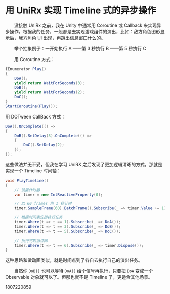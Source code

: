 # 用 UniRx 实现 Timeline 式的异步操作

　　没接触 UniRx 之前，我在 Unity 中通常用 Coroutine 或 Callback 来实现异步操作。根据我的任务，一般都是去实现游戏组件的演出，比如：敌方角色图形显示后，我方角色 UI 出现，再跳出信息窗口什么的。

　　举个抽象例子：一开始执行 A ——第 3 秒执行 B ——第 5 秒执行 C

　　用 Coroutine 方式：

```C#
IEnumerator Play()
{
    DoA();
    yield return WaitForSeconds(3);
    DoB();
    yield return WaitForSeconds(2);
    DoC();
}
StartCoroutine(Play());
```

用 DOTween CallBack 方式：

```C#
DoA().OnComplete(() =>
{
    DoB().SetDelay(3).OnComplete(() =>
    {
        DoC().SetDelay(2);
    });
});
```

这些做法并无不妥，但我在学习 UniRX 之后发现了更加逻辑清晰的方式，那就是实现一个 Timeline 时间轴：

```C#
void PlayTimeline()
{
    // 设置计时器
    var timer = new IntReactiveProperty(0);

    // 以 60 frames 为 1 秒计时
    timer.SampleFrame(60).BatchFrame().Subscribe(_ => timer.Value += 1);

    // 根据时间表安排执行任务
    timer.Where(t => t == 1).Subscribe(_ => DoA());
    timer.Where(t => t == 3).Subscribe(_ => DoB());
    timer.Where(t => t == 5).Subscribe(_ => DoC());

    // 执行完取消订阅
    timer.Where(t => t == 6).Subscribe(_ => timer.Dispose());
}
```

这种思路和做动画类似，就是时间点到了各自去执行自己的演出任务。

　　当然你 `DoB()` 也可以等待 `DoA()` 给个信号再执行，只要把 `DoA` 变成一个 Observable 对象就可以了。但那也就不是 Timeline 了，更适合其他场景。

1807220859